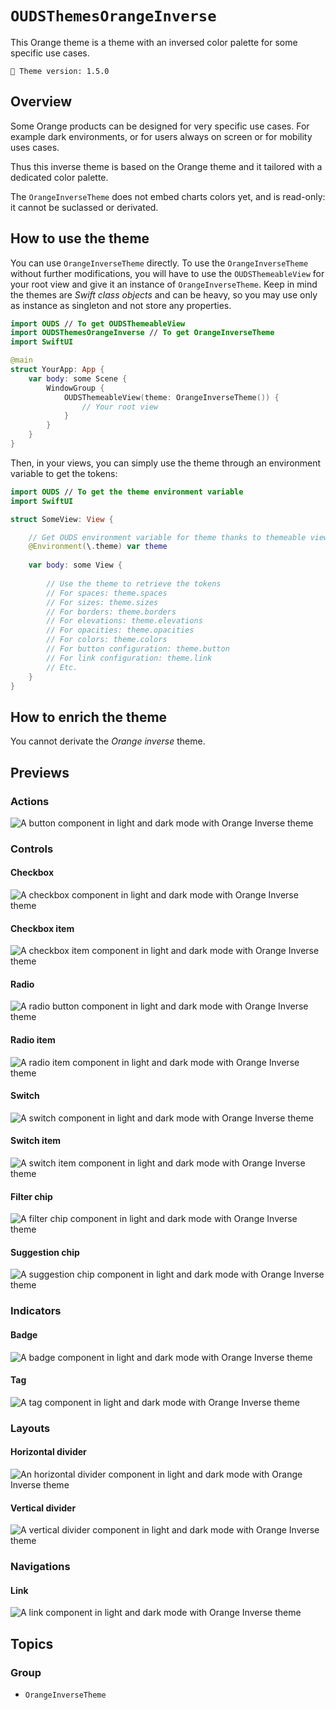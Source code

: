 # ``OUDSThemesOrangeInverse``

This Orange theme is a theme with an inversed color palette for some specific use cases.

<!-- NOTE: Do not forget to update tokens version -->
```
🧬 Theme version: 1.5.0
```

## Overview

Some Orange products can be designed for very specific use cases. For example dark environments, or for users always on screen or for mobility uses cases.

Thus this inverse theme is based on the Orange theme and it tailored with a dedicated color palette.

The ``OrangeInverseTheme`` does not embed charts colors yet, and is read-only: it cannot be suclassed or derivated.

## How to use the theme

You can use ``OrangeInverseTheme`` directly. To use the ``OrangeInverseTheme`` without further modifications, you will have to use the `OUDSThemeableView` for your root view and give it an instance of ``OrangeInverseTheme``. Keep in mind the themes are *Swift class objects* and can be heavy, so you may use only as instance as singleton and not store any properties.

```swift
import OUDS // To get OUDSThemeableView
import OUDSThemesOrangeInverse // To get OrangeInverseTheme
import SwiftUI

@main
struct YourApp: App {
    var body: some Scene {
        WindowGroup {
            OUDSThemeableView(theme: OrangeInverseTheme()) {
                // Your root view
            }
        }
    }
}
```

Then, in your views, you can simply use the theme through an environment variable to get the tokens:

```swift
import OUDS // To get the theme environment variable
import SwiftUI

struct SomeView: View {

    // Get OUDS environment variable for theme thanks to themeable view
    @Environment(\.theme) var theme
    
    var body: some View {
        
        // Use the theme to retrieve the tokens
        // For spaces: theme.spaces
        // For sizes: theme.sizes
        // For borders: theme.borders
        // For elevations: theme.elevations
        // For opacities: theme.opacities
        // For colors: theme.colors
        // For button configuration: theme.button
        // For link configuration: theme.link
        // Etc.
    }
}
```

## How to enrich the theme

You cannot derivate the *Orange inverse* theme.

## Previews
<!-- Use online images because stored in another Swift Package library and do not want to replicate assets -->

### Actions

![A button component in light and dark mode with Orange Inverse theme](https://ios.unified-design-system.orange.com/images/OUDSComponents/component_button_enabled_strong_OrangeInverse.png)

### Controls

#### Checkbox

![A checkbox component in light and dark mode with Orange Inverse theme](https://ios.unified-design-system.orange.com/images/OUDSComponents/component_checkbox_enabled_selected_OrangeInverse.png)

#### Checkbox item

![A checkbox item component in light and dark mode with Orange Inverse theme](https://ios.unified-design-system.orange.com/images/OUDSComponents/component_checkbox_item_OrangeInverse.png)

<!-- Maybe not relevant to display checkbox picker -->

#### Radio

![A radio button component in light and dark mode with Orange Inverse theme](https://ios.unified-design-system.orange.com/images/OUDSComponents/component_radio_enabled_selected_OrangeInverse.png)

#### Radio item

![A radio item component in light and dark mode with Orange Inverse theme](https://ios.unified-design-system.orange.com/images/OUDSComponents/component_radioitem_enabled_selected_OrangeInverse.png)

<!-- Maybe not relevant to display radio picker -->

#### Switch

![A switch component in light and dark mode with Orange Inverse theme](https://ios.unified-design-system.orange.com/images/OUDSComponents/component_switch_enabled_selected_OrangeInverse.png)

#### Switch item

![A switch item component in light and dark mode with Orange Inverse theme](https://ios.unified-design-system.orange.com/images/OUDSComponents/component_switchitem_enabled_selected_OrangeInverse.png)

#### Filter chip

![A filter chip component in light and dark mode with Orange Inverse theme](https://ios.unified-design-system.orange.com/images/OUDSComponents/component_filterchip_text_enabled_OrangeInverse.png)

#### Suggestion chip

![A suggestion chip component in light and dark mode with Orange Inverse theme](https://ios.unified-design-system.orange.com/images/OUDSComponents/component_suggestionchip_text_icon_enabled_OrangeInverse.png)

<!-- Maybe not relevant to display chip picker -->

### Indicators

#### Badge

![A badge component in light and dark mode with Orange Inverse theme](https://ios.unified-design-system.orange.com/images/OUDSComponents/component_badge_count_large_accent_OrangeInverse.png)

#### Tag

![A tag component in light and dark mode with Orange Inverse theme](https://ios.unified-design-system.orange.com/images/OUDSComponents/component_tag_bullet_emphasized_accent_rounded_default_OrangeInverse.png)

### Layouts

<!-- Maybe not relevant to display colored surface -->

#### Horizontal divider

![An horizontal divider component in light and dark mode with Orange Inverse theme](https://ios.unified-design-system.orange.com/images/OUDSComponents/component_horizontaldivider_OrangeInverse.png)

#### Vertical divider

![A vertical divider component in light and dark mode with Orange Inverse theme](https://ios.unified-design-system.orange.com/images/OUDSComponents/component_verticaldivider_OrangeInverse.png)

### Navigations

#### Link

![A link component in light and dark mode with Orange Inverse theme](https://ios.unified-design-system.orange.com/images/OUDSComponents/component_link_enabled_default_next_OrangeInverse.png)

## Topics

### Group

- ``OrangeInverseTheme``
